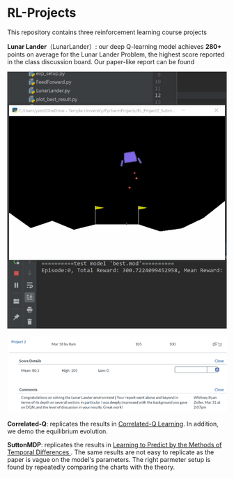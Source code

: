 # RL-Projects

This repository contains three reinforcement learning course projects

**Lunar Lander**（LunarLander）: our deep Q-learning model achieves **280+** points on average for the Lunar Lander Problem, the highest score reported in the class discussion board. Our paper-like report can be found

![Best Model Demo](LunarLander/demo.gif)

![Feedback](LunarLander/feedback.PNG)

**Correlated-Q**: replicates the results in [Correlated-Q Learning](https://www.aaai.org/Papers/Symposia/Spring/2002/SS-02-02/SS02-02-012.pdf). In addition, we demo the equilibrium evolution.



**SuttonMDP**: replicates the results in [Learning to Predict by the Methods of Temporal Differences ](https://link.springer.com/content/pdf/10.1007/BF00115009.pdf). The same results are not easy to replicate as the paper is vague on the model's parameters. The right parmeter setup is found by repeatedly comparing the charts with the theory. 
